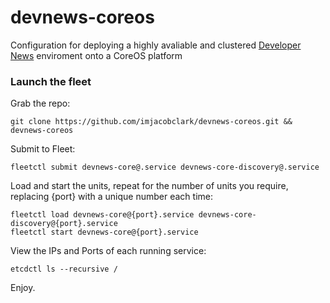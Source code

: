# devnews-coreos
Configuration for deploying a highly avaliable and clustered [Developer News](http://devnews.today) enviroment onto a CoreOS platform

### Launch the fleet

Grab the repo:

```shell
git clone https://github.com/imjacobclark/devnews-coreos.git && devnews-coreos
```

Submit to Fleet:

```shell
fleetctl submit devnews-core@.service devnews-core-discovery@.service
```

Load and start the units, repeat for the number of units you require, replacing {port} with a unique number each time:
```
fleetctl load devnews-core@{port}.service devnews-core-discovery@{port}.service
fleetctl start devnews-core@{port}.service
```

View the IPs and Ports of each running service:
```shell
etcdctl ls --recursive /
```

Enjoy.
